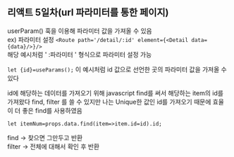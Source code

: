 ## 리액트 5일차(url 파라미터를 통한 페이지)  

userParam() 훅을 이용해 파라미터 값을 가져올 수 있음  
ex) 파라미터 설정 ```<Route path='/detail/:id' element={<Detail data={data}/>}/>```  
해당 예시처럼 ' :파라미터 ' 형식으로 파라미터 설정 가능  

```let {id}=useParams();``` 이 예시처럼 id 값으로 선언한 곳의 파라미터 값을 가져올 수 있다  

id에 해당하는 데이터를 가져오기 위해 javascript find를 써서 해당하는 item의 id를 가져왔다
find, filter 를 쓸 수 있지만 나는 Unique한 값인 id를 가져오기 때문에 효율이 더 좋은 find를 사용하였음  

```let itemNum=props.data.find(item=>item.id=id).id;```  

find -> 찾으면 그만두고 반환  
filter -> 전체에 대해서 확인 후 반환

